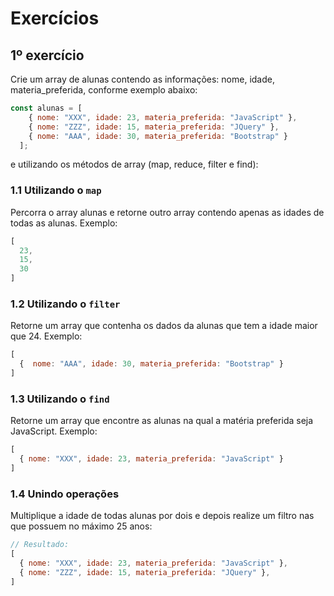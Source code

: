 # Exercícios

## 1º exercício

Crie um array de alunas contendo as informações: nome, idade, materia_preferida, conforme exemplo abaixo:

```js
const alunas = [
    { nome: "XXX", idade: 23, materia_preferida: "JavaScript" },
    { nome: "ZZZ", idade: 15, materia_preferida: "JQuery" },
    { nome: "AAA", idade: 30, materia_preferida: "Bootstrap" }
  ];

```

 e utilizando os métodos de array (map, reduce, filter e find):

### 1.1 Utilizando o `map`

Percorra o array alunas e retorne outro array contendo apenas as idades de todas as alunas. Exemplo:

```js
[
  23,
  15,
  30
]
```


### 1.2 Utilizando o `filter`

Retorne um array que contenha os dados da alunas que tem a idade maior que 24. Exemplo:

```js
[
  {  nome: "AAA", idade: 30, materia_preferida: "Bootstrap" }
]
```

### 1.3 Utilizando o `find`

Retorne um array que encontre as alunas na qual a matéria preferida seja JavaScript. Exemplo:

```js
[
  { nome: "XXX", idade: 23, materia_preferida: "JavaScript" }
]
```

### 1.4 Unindo operações

Multiplique a idade de todas alunas por dois e depois realize um filtro nas que possuem no máximo 25 anos: 

```js
// Resultado:
[
  { nome: "XXX", idade: 23, materia_preferida: "JavaScript" },
  { nome: "ZZZ", idade: 15, materia_preferida: "JQuery" },
]
```



